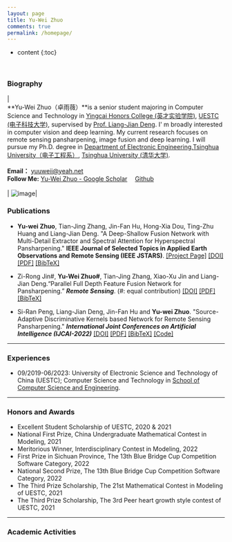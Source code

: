 ```yaml
---
layout: page
title: Yu-Wei Zhuo
comments: true
permalink: /homepage/
---
```


* content
{:toc}

<style>
.biblist { }
/* The item */
.biblist li { }

/* You can define custom styles for plstyle field here. */

/*************************************
   The box that contain BibTeX code
 *************************************/
div.noshow { display: none; }
div.BibTeX {
  margin-right: 1%;
  margin-left: 3%;
  margin-top: 1.2em;
  margin-bottom: 1.3em;
  border: 1px solid silver;
  padding: 0.3em 0.5em;
  background: #eeeeee;
}
div.BibTeX pre { font-size: 100%; overflow: auto;  width: 100%; }
</style>

<script>
function toggleBibtex(articleid) {
  var bib = document.getElementById('bib_'+articleid);
  if (bib) {
    if(bib.className.indexOf('BibTeX') != -1) {
    bib.className.indexOf('noshow') == -1?bib.className = 'BibTeX noshow':bib.className = 'BibTeX';
    }
  } else {
    return;
  }
}
</script>



​	
### Biography

| <br>**Yu-Wei Zhuo（卓雨薇）**is a senior student majoring in Computer Science and Technology in [Yingcai Honors College (英才实验学院)](https://www.yingcai.uestc.edu.cn/), [UESTC (电子科技大学)](https://www.uestc.edu.cn/), supervised by [Prof. Liang-Jian Deng](https://liangjiandeng.github.io/). I' m broadly interested in computer vision and deep learning. My current research focuses on remote sensing pansharpening, image fusion and deep learning. I will pursue my Ph.D. degree in [Department of Electronic Engineering,Tsinghua University（电子工程系）](https://www.ee.tsinghua.edu.cn/), [Tsinghua University (清华大学)](https://www.tsinghua.edu.cn/).<br> <br> **Email：** [yuuweii@yeah.net](mailto:yuuweii@yeah.net) <br> **Follow Me:** [‪Yu-Wei Zhuo‬ - ‪Google Scholar‬](https://scholar.google.com.hk/citations?user=5k7OYLsAAAAJ)&emsp; [Github](https://github.com/Pluto-wei) <br><br>|  ![image](https://Pluto-wei.github.io/images/photo.jpg)|



### Publications

* **Yu-wei Zhuo**, Tian-Jing Zhang, Jin-Fan Hu, Hong-Xia Dou, Ting-Zhu Huang and Liang-Jian Deng. "A Deep-Shallow Fusion Network with Multi-Detail Extractor and Spectral Attention for Hyperspectral Pansharpening." **IEEE Journal of Selected Topics in Applied Earth Observations and Remote Sensing (IEEE JSTARS)**. [[Project Page]](https://github.com/liangjiandeng/Hyper-DSNet) [[DOI]](https://ieeexplore.ieee.org/document/9870551/) [[PDF]](https://pluto-wei.github.io/papers/2022/zhuo-jstars2022.pdf) <a href="javascript:toggleBibtex('zhuo2022jstars')" class="textlink">[BibTeX]</a>

<div id="bib_zhuo2022jstars" class="BibTeX noshow">
<pre>
@ARTICLE{zhuo2022jstars,
  	title={A Deep-Shallow Fusion Network With Multidetail Extractor and Spectral Attention for Hyperspectral Pansharpening},
  	author={Zhuo, Yu-Wei and Zhang, Tian-Jing and Hu, Jin-Fan and Dou, Hong-Xia and Huang, Ting-Zhu and Deng, Liang-Jian},
  	journal={IEEE Journal of Selected Topics in Applied Earth Observations and Remote Sensing},
  	volume={15},
  	pages={7539--7555},
  	year={2022},
  	publisher={IEEE}
}
</pre>
</div>




* Zi-Rong Jin#, **Yu-Wei Zhuo#**, Tian-Jing Zhang, Xiao-Xu Jin and Liang-Jian Deng.“Parallel Full Depth Feature Fusion Network for Pansharpening.” ***Remote Sensing***. (#: equal contribution) [[DOI]](https://doi.org/10.3390/rs14030466) [[PDF]](https://pluto-wei.github.io/papers/2022/jin-remote2022.pdf) <a href="javascript:toggleBibtex('jin2022remote')" class="textlink">[BibTeX]</a>

<div id="bib_jin2022remote" class="BibTeX noshow">
<pre>
@article{jin2022remote,
  title={Remote Sensing Pansharpening by Full-Depth Feature Fusion},
  author={Jin, Zi-Rong and Zhuo, Yu-Wei and Zhang, Tian-Jing and Jin, Xiao-Xu and Jing, Shuaiqi and Deng, Liang-Jian},
  journal={Remote Sensing},
  volume={14},
  number={3},
  pages={466},
  year={2022},
  publisher={MDPI}
}
</pre>
</div>




* Si-Ran Peng, Liang-Jian Deng, Jin-Fan Hu and **Yu-wei Zhuo**. "Source-Adaptive Discriminative Kernels based Network for Remote Sensing Pansharpening." ***International Joint Conferences on Artificial Intelligence (IJCAI-2022)*** [[DOI]](https://www.ijcai.org/proceedings/2022/179) [[PDF]](https://pluto-wei.github.io/papers/2022/peng-ijcai2022.pdf) <a href="javascript:toggleBibtex('pengijcai2022')" class="textlink">[BibTeX]</a> [[Code]](https://github.com/liangjiandeng/ADKNet)

<div id="bib_pengijcai2022" class="BibTeX noshow">
<pre>
@ARTICLE{pengijcai2022,
	author={Peng, Si-ran and Deng, Liang-Jian and Hu, Jin-Fan and Zhuo, Yu-wei},
	journal={International Joint Conferences on Artificial Intelligence (IJCAI)}, 
	title={Source-Adaptive Discriminative Kernels based Network for Remote Sensing Pansharpening}, 
	year={2022},
	volume={},
	number={},
	pages={},
	doi={}
   }
</pre>
</div>


---

### Experiences 

* 09/2019-06/2023: University of Electronic Science and Technology of China (UESTC); Computer Science and Technology in [School of Computer Science and Engineering](https://en.uestc.edu.cn/info/1015/1407.htm).

---

### Honors and Awards

* Excellent Student Scholarship of UESTC, 2020 & 2021
* National First Prize, China Undergraduate Mathematical Contest in Modeling, 2021
* Meritorious Winner, Interdisciplinary Contest in Modeling, 2022
* First Prize in Sichuan Province, The 13th Blue Bridge Cup Competition Software Category, 2022
* National Second Prize, The 13th Blue Bridge Cup Competition Software Category, 2022
* The Third Prize Scholarship, The 21st Mathematical Contest in Modeling of UESTC, 2021
* The Third Prize Scholarship, The 3rd Peer heart growth style contest of UESTC, 2021



---

### Academic Activities





